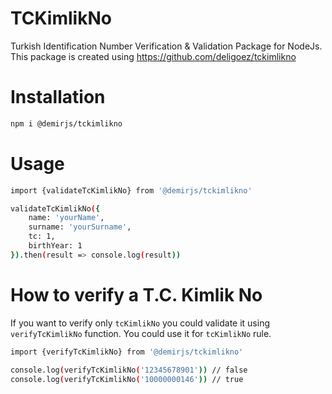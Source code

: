 # TCKimlikNo

Turkish Identification Number Verification & Validation Package for NodeJs. This package is created using <a href="https://github.com/deligoez/tckimlikno">https://github.com/deligoez/tckimlikno</a>

# Installation

```bash
npm i @demirjs/tckimlikno
```

# Usage

```bash
import {validateTcKimlikNo} from '@demirjs/tckimlikno'

validateTcKimlikNo({
    name: 'yourName',
    surname: 'yourSurname',
    tc: 1,
    birthYear: 1
}).then(result => console.log(result))
```

# How to verify a T.C. Kimlik No

If you want to verify only `tcKimlikNo` you could validate it using `verifyTcKimlikNo` function. You could use it for `tcKimlikNo` rule.

```bash
import {verifyTcKimlikNo} from '@demirjs/tckimlikno'

console.log(verifyTcKimlikNo('12345678901')) // false
console.log(verifyTcKimlikNo('10000000146')) // true
```
